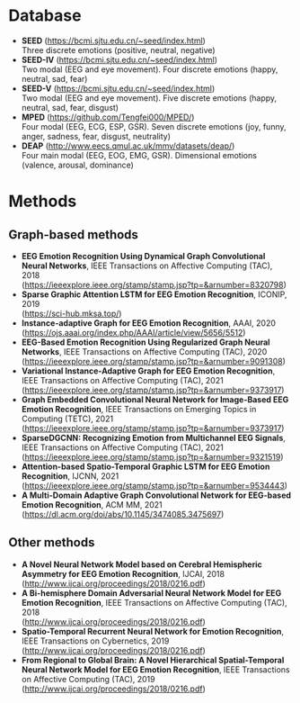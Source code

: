 # Database
* **SEED** (https://bcmi.sjtu.edu.cn/~seed/index.html)
<br>Three discrete emotions (positive, neutral, negative)
* **SEED-IV** (https://bcmi.sjtu.edu.cn/~seed/index.html)
<br>Two modal (EEG and eye movement). Four discrete emotions (happy, neutral, sad, fear)
* **SEED-V** (https://bcmi.sjtu.edu.cn/~seed/index.html)
<br>Two modal (EEG and eye movement). Five discrete emotions (happy, neutral, sad, fear, disgust)
* **MPED** (https://github.com/Tengfei000/MPED/)
<br>Four modal (EEG, ECG, ESP, GSR). Seven discrete emotions (joy, funny, anger, sadness, fear, disgust, neutrality)
* **DEAP** (http://www.eecs.qmul.ac.uk/mmv/datasets/deap/)
<br>Four main modal (EEG, EOG, EMG, GSR). Dimensional emotions (valence, arousal, dominance)
# Methods
## Graph-based methods
* **EEG Emotion Recognition Using Dynamical Graph Convolutional Neural Networks**, IEEE Transactions on Affective Computing (TAC), 2018
<br>(https://ieeexplore.ieee.org/stamp/stamp.jsp?tp=&arnumber=8320798)
* **Sparse Graphic Attention LSTM for EEG Emotion Recognition**, ICONIP, 2019
<br>(https://sci-hub.mksa.top/)
* **Instance-adaptive Graph for EEG Emotion Recognition**, AAAI, 2020
<br>(https://ojs.aaai.org/index.php/AAAI/article/view/5656/5512)
* **EEG-Based Emotion Recognition Using Regularized Graph Neural Networks**, IEEE Transactions on Affective Computing (TAC), 2020
<br>(https://ieeexplore.ieee.org/stamp/stamp.jsp?tp=&arnumber=9091308)
* **Variational Instance-Adaptive Graph for EEG Emotion Recognition**, IEEE Transactions on Affective Computing (TAC), 2021
<br>(https://ieeexplore.ieee.org/stamp/stamp.jsp?tp=&arnumber=9373917)
* **Graph Embedded Convolutional Neural Network for Image-Based EEG Emotion Recognition**, IEEE Transactions on Emerging Topics in Computing (TETC), 2021
<br>(https://ieeexplore.ieee.org/stamp/stamp.jsp?tp=&arnumber=9373917)
* **SparseDGCNN: Recognizing Emotion from Multichannel EEG Signals**, IEEE Transactions on Affective Computing (TAC), 2021
<br>(https://ieeexplore.ieee.org/stamp/stamp.jsp?tp=&arnumber=9321519)
* **Attention-based Spatio-Temporal Graphic LSTM for EEG Emotion Recognition**, IJCNN, 2021
<br>(https://ieeexplore.ieee.org/stamp/stamp.jsp?tp=&arnumber=9534443)
* **A Multi-Domain Adaptive Graph Convolutional Network for EEG-based Emotion Recognition**, ACM MM, 2021
<br>(https://dl.acm.org/doi/abs/10.1145/3474085.3475697)
## Other methods
* **A Novel Neural Network Model based on Cerebral Hemispheric Asymmetry for EEG Emotion Recognition**, IJCAI, 2018
<br>(http://www.ijcai.org/proceedings/2018/0216.pdf)
* **A Bi-hemisphere Domain Adversarial Neural Network Model for EEG Emotion Recognition**, IEEE Transactions on Affective Computing (TAC), 2018
<br>(http://www.ijcai.org/proceedings/2018/0216.pdf)
* **Spatio-Temporal Recurrent Neural Network for Emotion Recognition**, IEEE Transactions on Cybernetics, 2019
<br>(http://www.ijcai.org/proceedings/2018/0216.pdf)
* **From Regional to Global Brain: A Novel Hierarchical Spatial-Temporal Neural Network Model for EEG Emotion Recognition**, IEEE Transactions on Affective Computing (TAC), 2019
<br>(http://www.ijcai.org/proceedings/2018/0216.pdf)
